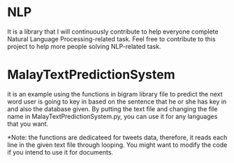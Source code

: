 # NLP
It is a library that I will continuously contribute to help everyone complete Natural Language Processing-related task. Feel free to contribute to this project to help more people solving NLP-related task. 

# MalayTextPredictionSystem
it is an example using the functions in bigram library file to predict the next word user is going to key in based on the sentence that he or she has key in and also the database given. By putting the text file and changing the file name in MalayTextPredictionSystem.py, you can use it for any languages that you want.

*Note: the functions are dedicateed for tweets data, therefore, it reads each line in the given text file through looping. You might want to modify the code if you intend to use it for documents.

